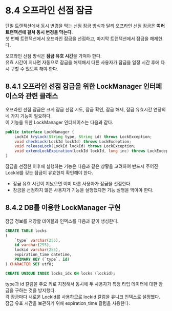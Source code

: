 # 8.4 오프라인 선점 잠금

단일 트랜잭션에서 동시 변경을 막는 선점 잠금 방식과 달리 오프라인 선점 잠금은 **여러 트랜잭션에 걸쳐 동시 변경을 막는다**.  
첫 번째 트랜잭션에서 오프라인 잠금을 선점하고, 마지막 트랜잭션에서 잠금을 해제한다.

오프라인 선점 방식은 **잠금 유호 시간**을 가져야 한다.  
유효 시간이 지나면 자동으로 잠금을 해제해서 다른 사용자가 잠금을 일정 시간 후에 다시 구할 수 있도록 해야 한다.

## 8.4.1 오프라인 선점 잠금을 위한 LockManager 인터페이스와 관련 클래스

오프라인 선점 잠금은 크게 잠금 선점 시도, 잠금 확인, 잠금 해제, 잠금 유효시간 연장의 네 가지 기능이 필요하다.  
이 기능을 위한 LockManager 인터페이스는 다음과 같다.

```java
public interface LockManager {
    LockId tryLock(String type, String id) throws LockException;
    void checkLock(LockId lockId) throws LockException;
    void releaseLock(LockId lockId) throws LockException;
    void extendLockExpiration(LockId lockId, long inc) throws LockException;
}
```

잠금을 선점한 이후에 실행하는 기능은 다음과 같은 상황을 고려하여 반드시 주어진 LockId를 갖는 잠금이 유효한지 확인해야 한다.

- 잠금 유효 시간이 지났으면 이미 다른 사용자가 잠금을 선점한다.
- 잠금을 선점하지 않은 사용자가 기능을 실행했다면 기능 실행을 막아야 한다.

## 8.4.2 DB를 이용한 LockManager 구현

잠금 정보를 저장할 테이블과 인덱스를 다음과 같이 생성한다.

```sql
CREATE TABLE locks
(
    `type` varchar(255),
    id varchar(255),
    lockid varchar(255),
    expiration_time datetime,
    PRIMARY KEY (`type`, id)
) CHARACTER SET utf8;

CREATE UNIQUE INDEX locks_idx ON locks (lockid);
```

type과 id 칼럼을 주요 키로 지정해서 동시에 두 사용자가 특정 타입 데이터에 대한 잠금을 구하는 것을 방지했다.  
각 잠금마다 새로운 LockId를 사용하므로 lockid 칼럼을 유니크 인덱스로 설정했다.  
잠금 유효 시간을 보관하기 위해 expiration_time 칼럼을 사용한다.
